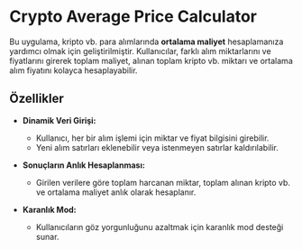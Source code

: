 # Crypto Average Price Calculator

Bu uygulama, kripto vb. para alımlarında **ortalama maliyet** hesaplamanıza yardımcı olmak için geliştirilmiştir. Kullanıcılar, farklı alım miktarlarını ve fiyatlarını girerek toplam maliyet, alınan toplam kripto vb. miktarı ve ortalama alım fiyatını kolayca hesaplayabilir.

## Özellikler

- **Dinamik Veri Girişi:**
  - Kullanıcı, her bir alım işlemi için miktar ve fiyat bilgisini girebilir.
  - Yeni alım satırları eklenebilir veya istenmeyen satırlar kaldırılabilir.

- **Sonuçların Anlık Hesaplanması:**
  - Girilen verilere göre toplam harcanan miktar, toplam alınan kripto vb. ve ortalama maliyet anlık olarak hesaplanır.

- **Karanlık Mod:** 
  - Kullanıcıların göz yorgunluğunu azaltmak için karanlık mod desteği sunar.

